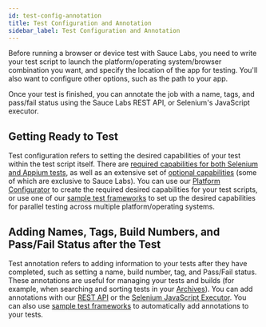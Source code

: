 ```yaml
---
id: test-config-annotation
title: Test Configuration and Annotation
sidebar_label: Test Configuration and Annotation
---
```

Before running a browser or device test with Sauce Labs, you need to write your test script to launch the platform/operating system/browser combination you want, and specify the location of the app for testing. You'll also want to configure other options, such as the path to your app.

Once your test is finished, you can annotate the job with a name, tags, and pass/fail status using the Sauce Labs REST API, or Selenium's JavaScript executor.

## Getting Ready to Test
Test configuration refers to setting the desired capabilities of your test within the test script itself. There are [required capabilities for both Selenium and Appium tests](https://wiki.saucelabs.com/display/DOCS/Desired+Capabilities+Required+for+Selenium+and+Appium+Tests), as well as an extensive set of [optional capabilities](https://wiki.saucelabs.com/display/DOCS/Test+Configuration+Options) (some of which are exclusive to Sauce Labs). You can use our [Platform Configurator](https://wiki.saucelabs.com/display/DOCS/Platform+Configurator) to create the required desired capabilities for your test scripts, or use one of our [sample test frameworks](https://github.com/saucelabs-training) to set up the desired capabilities for parallel testing across multiple platform/operating systems.

## Adding Names, Tags, Build Numbers, and Pass/Fail Status after the Test
Test annotation refers to adding information to your tests after they have completed, such as setting a name, build number, tag, and Pass/Fail status. These annotations are useful for managing your tests and builds (for example, when searching and sorting tests in your [Archives](https://wiki.saucelabs.com/display/DOCS/Searching+for+Test+Results+and+Builds+on+Your+Archive+Page)). You can add annotations with our [REST API](https://wiki.saucelabs.com/display/DOCS/Annotating+Tests+with+the+Sauce+Labs+REST+API) or the [Selenium JavaScript Executor](https://wiki.saucelabs.com/display/DOCS/Annotating+Tests+with+Selenium%27s+JavaScript+Executor). You can also use [sample test frameworks](https://github.com/saucelabs-training) to automatically add annotations to your tests. 
